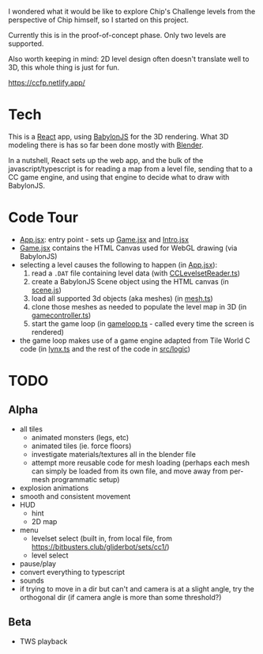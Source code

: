 I wondered what it would be like to explore Chip's Challenge levels from the
perspective of Chip himself, so I started on this project. 

Currently this is in the proof-of-concept phase. Only two levels are supported.

Also worth keeping in mind: 2D level design often doesn't translate well to 3D,
this whole thing is just for fun.

<https://ccfp.netlify.app/>

# Tech

This is a [React](https://reactjs.org/) app, using [BabylonJS](https://www.babylonjs.com/)
for the 3D rendering. What 3D modeling there is has so far been done mostly
with [Blender](https://www.blender.org/).

In a nutshell, React sets up the web app, and the bulk of the javascript/typescript 
is for reading a map from a level file, sending that to a CC game engine, and using
that engine to decide what to draw with BabylonJS.

# Code Tour

* [App.jsx](src/App.jsx): entry point - sets up [Game.jsx](src/components/Game.jsx) and [Intro.jsx](src/components/Intro.jsx)
* [Game.jsx](src/components/Game.jsx) contains the HTML Canvas used for WebGL drawing (via BabylonJS)
* selecting a level causes the following to happen (in [App.jsx](src/App.jsx)):
    1. read a `.DAT` file containing level data (with [CCLevelsetReader.ts](src/levelset/CCLevelsetReader.ts))
    2. create a BabylonJS Scene object using the HTML canvas (in [scene.js](src/scene/scene.js))
    3. load all supported 3d objects (aka meshes) (in [mesh.ts](src/scene/mesh.ts))
    4. clone those meshes as needed to populate the level map in 3D (in [gamecontroller.ts](src/scene/gamecontroller.ts))
    5. start the game loop (in [gameloop.ts](src/scene/gameloop.ts) - called every time the screen is rendered)
* the game loop makes use of a game engine adapted from Tile World C code (in [lynx.ts](src/logic/lynx.ts) and the rest of the code in [src/logic](src/logic))

# TODO

## Alpha

* all tiles
    * animated monsters (legs, etc)
    * animated tiles (ie. force floors)
    * investigate materials/textures all in the blender file
    * attempt more reusable code for mesh loading (perhaps each mesh
      can simply be loaded from its own file, and move away from
      per-mesh programmatic setup)
* explosion animations
* smooth and consistent movement
* HUD
    * hint
    * 2D map
* menu
    * levelset select (built in, from local file, from https://bitbusters.club/gliderbot/sets/cc1/)
    * level select
* pause/play
* convert everything to typescript
* sounds
* if trying to move in a dir but can't and camera is at a slight angle,
  try the orthogonal dir (if camera angle is more than some threshold?)

## Beta

* TWS playback
